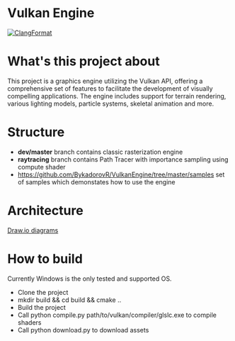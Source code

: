 # Vulkan Engine

[![ClangFormat](https://github.com/BykadorovR/Raytracer/actions/workflows/clang-format-check.yml/badge.svg)](https://github.com/BykadorovR/Raytracer/actions/workflows/clang-format-check.yml)

# What's this project about

This project is a graphics engine utilizing the Vulkan API, offering a comprehensive set of features to facilitate the development of visually compelling applications. The engine includes support for terrain rendering, various lighting models, particle systems, skeletal animation and more.

# Structure

- **dev/master** branch contains classic rasterization engine
- **raytracing** branch contains Path Tracer with importance sampling using compute shader
- https://github.com/BykadorovR/VulkanEngine/tree/master/samples set of samples which demonstates how to use the engine

# Architecture

[Draw.io diagrams](https://drive.google.com/file/d/1eI9kWqMdEsKQL0aQhGGtAJed9jmwzZk7/view?usp=sharing)

# How to build

Currently Windows is the only tested and supported OS.

- Clone the project
- mkdir build && cd build && cmake ..
- Build the project
- Call python compile.py path/to/vulkan/compiler/glslc.exe to compile shaders
- Call python download.py to download assets
